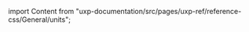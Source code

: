 
import Content from "uxp-documentation/src/pages/uxp-ref/reference-css/General/units";

<Content query="product=xd"/>

